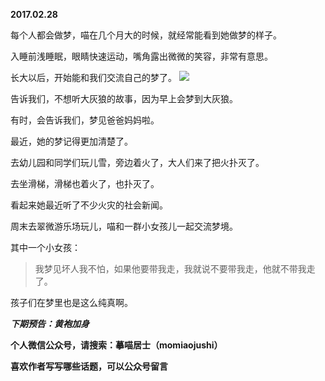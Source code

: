 
          
**2017.02.28**

每个人都会做梦，喵在几个月大的时候，就经常能看到她做梦的样子。

入睡前浅睡眠，眼睛快速运动，嘴角露出微微的笑容，非常有意思。

长大以后，开始能和我们交流自己的梦了。
![](http://upload-images.jianshu.io/upload_images/51001-ab2b5a573d9da1bd.jpg)


告诉我们，不想听大灰狼的故事，因为早上会梦到大灰狼。

有时，会告诉我们，梦见爸爸妈妈啦。

最近，她的梦记得更加清楚了。

去幼儿园和同学们玩儿雪，旁边着火了，大人们来了把火扑灭了。

去坐滑梯，滑梯也着火了，也扑灭了。

看起来她最近听了不少火灾的社会新闻。

周末去翠微游乐场玩儿，喵和一群小女孩儿一起交流梦境。

其中一个小女孩：
>我梦见坏人我不怕，如果他要带我走，我就说不要带我走，他就不带我走了。


孩子们在梦里也是这么纯真啊。


***下期预告：黄袍加身***


**个人微信公众号，请搜索：摹喵居士（momiaojushi）**

**喜欢作者写写哪些话题，可以公众号留言**

        